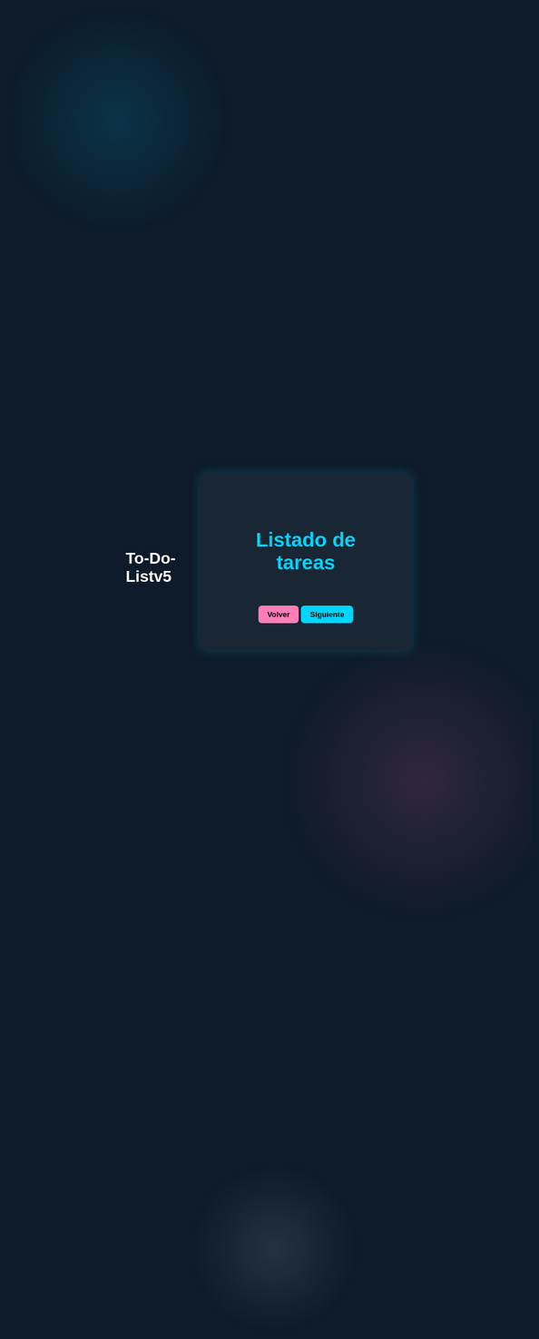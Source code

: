 # To-Do-Listv5
<html lang="es">
<head>
  <meta charset="UTF-8">
  <title>Tareas</title>

  <!-- Fuente decorativa y moderna -->
  <link href="https://fonts.googleapis.com/css2?family=Rajdhani:wght@400;700&display=swap" rel="stylesheet">

  <style>
    * {
      box-sizing: border-box;
    }

    html, body {
      margin: 0;
      padding: 0;
      height: 100%;
      font-family: 'Rajdhani', sans-serif;
      background-color: #0d1b2a;
      color: #ffffff;
      display: flex;
      justify-content: center;
      align-items: center;
    }

    body::before {
      content: "";
      position: fixed;
      top: 0; left: 0;
      width: 100vw;
      height: 100vh;
      background:
        radial-gradient(circle at 20% 30%, rgba(0, 191, 255, 0.15), transparent 200px),
        radial-gradient(circle at 80% 60%, rgba(255, 105, 180, 0.15), transparent 250px),
        radial-gradient(circle at 50% 80%, rgba(255, 255, 255, 0.1), transparent 150px);
      animation: bgFloat 20s infinite linear;
      z-index: 0;
      pointer-events: none;
    }

    @keyframes bgFloat {
      0% { background-position: 0 0, 0 0, 0 0; }
      100% { background-position: 1000px 1000px, -800px -800px, 500px 500px; }
    }

    .container {
      background: rgba(255, 255, 255, 0.05);
      padding: 3rem;
      border-radius: 12px;
      box-shadow: 0 0 20px rgba(0, 255, 255, 0.2);
      text-align: center;
      width: 90%;
      max-width: 600px;
      z-index: 1;
      position: relative;
    }

    h2 {
      font-size: 2.2rem;
      color: #00d4ff;
      margin-bottom: 1.5rem;
    }

    ul {
      list-style: none;
      padding: 0;
      text-align: left;
    }

    li {
      background-color: rgba(255, 255, 255, 0.08);
      padding: 1rem;
      margin-bottom: 0.8rem;
      border-left: 5px solid #00d4ff;
      border-radius: 6px;
      display: flex;
      justify-content: space-between;
      align-items: center;
    }

    li:first-child {
      border-left-color: #ff5050;
    }

    li span {
      flex: 1;
      margin-right: 1rem;
    }

    button {
      background-color: #00d4ff;
      border: none;
      color: #000;
      padding: 0.5rem 1rem;
      border-radius: 6px;
      font-weight: bold;
      cursor: pointer;
      transition: background-color 0.3s ease;
    }

    button:hover {
      background-color: #00a8cc;
    }

    .volver {
      margin-top: 2rem;
      background-color: #ff7eb9;
    }

    .volver:hover {
      background-color: #ff4da6;
    }
  </style>
</head>
<body>

  <div class="container">
    <h2>Listado de tareas</h2>
    <ul id="lista"></ul>
    <button class="volver">Volver</button> 
  <button>Siguiente</button>
  </div>

  <script>
    const lista = document.getElementById("lista");
    const tareas = JSON.parse(localStorage.getItem("tareas") || "[]");

    // Ordenar por fecha más próxima
    tareas.sort((a, b) => new Date(a.fecha) - new Date(b.fecha));

    tareas.forEach((t, i) => {
  const li = document.createElement("li");
  const prioridad = i === 0 ? "🔴" : "⏳";
  li.textContent = `${prioridad} [${t.materia}] - ${t.tarea} (${t.fecha})`;

  const btn = document.createElement("button");
  btn.textContent = t.entregada ? "✅" : "Entregada";
  
  btn.onclick = () => {
    tareas[i].entregada = true;
    localStorage.setItem("tareas", JSON.stringify(tareas));
    btn.textContent = "✅"; // Aquí está el cambio clave
  };

  li.appendChild(btn);
  lista.appendChild(li);
});
  </script>

</body>
</html>
